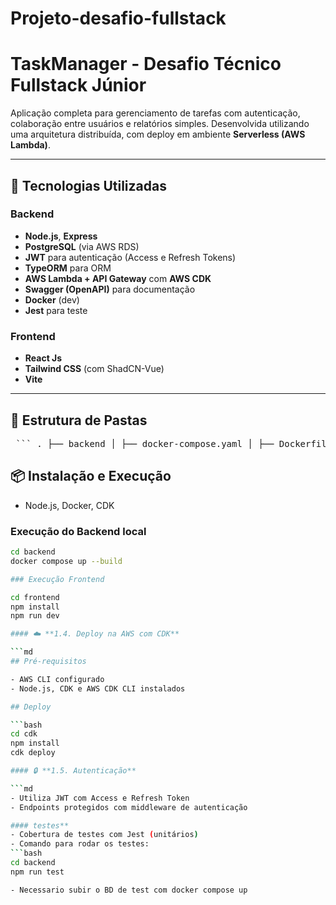 # Projeto-desafio-fullstack

# TaskManager - Desafio Técnico Fullstack Júnior

Aplicação completa para gerenciamento de tarefas com autenticação, colaboração entre usuários e relatórios simples. Desenvolvida utilizando uma arquitetura distribuída, com deploy em ambiente **Serverless (AWS Lambda)**.

---

## 🚀 Tecnologias Utilizadas

### Backend
- **Node.js**, **Express**
- **PostgreSQL** (via AWS RDS)
- **JWT** para autenticação (Access e Refresh Tokens)
- **TypeORM** para ORM
- **AWS Lambda + API Gateway** com **AWS CDK**
- **Swagger (OpenAPI)** para documentação
- **Docker** (dev)
- **Jest** para teste

### Frontend
- **React Js**
- **Tailwind CSS** (com ShadCN-Vue)
- **Vite**

---

## 📁 Estrutura de Pastas

<pre lang="markdown"> ``` . ├── backend │ ├── docker-compose.yaml │ ├── Dockerfile │ ├── jest.config.ts │ ├── package.json │ ├── package-lock.json │ ├── src │ │ ├── app.ts │ │ ├── config │ │ ├── database │ │ ├── errors │ │ ├── express │ │ ├── index.ts │ │ ├── lambda.ts │ │ ├── middlewares │ │ ├── modules │ │ ├── swagger │ │ ├── test │ │ └── utils │ └── tsconfig.json ├── cdk │ ├── bin │ │ └── task-manager-backend.ts │ ├── cdk.json │ ├── jest.config.js │ ├── lib │ │ ├── database-stack.ts │ │ └── task-manager-backend-stack.ts │ ├── package.json │ ├── package-lock.json │ ├── README.md │ ├── test │ │ └── task-manager-backend.test.ts │ └── tsconfig.json ├── frontend │ ├── eslint.config.js │ ├── index.html │ ├── package.json │ ├── package-lock.json │ ├── postcss.config.js │ ├── public │ │ └── vite.svg │ ├── README.md │ ├── src │ │ ├── App.css │ │ ├── App.tsx │ │ ├── assets │ │ ├── components │ │ ├── context │ │ ├── hooks │ │ ├── index.css │ │ ├── main.tsx │ │ ├── pages │ │ ├── services │ │ ├── types │ │ └── vite-env.d.ts │ ├── tailwind.config.js │ ├── tsconfig.app.json │ ├── tsconfig.json │ ├── tsconfig.node.json │ └── vite.config.ts └── README.md ``` </pre>


## 📦 Instalação e Execução

- Node.js, Docker, CDK

### Execução do Backend local

```bash
cd backend
docker compose up --build 

### Execução Frontend

cd frontend
npm install
npm run dev

#### ☁️ **1.4. Deploy na AWS com CDK**

```md
## Pré-requisitos

- AWS CLI configurado
- Node.js, CDK e AWS CDK CLI instalados

## Deploy

```bash
cd cdk
npm install
cdk deploy

#### 🔒 **1.5. Autenticação**

```md
- Utiliza JWT com Access e Refresh Token
- Endpoints protegidos com middleware de autenticação

#### testes**
- Cobertura de testes com Jest (unitários)
- Comando para rodar os testes:
```bash
cd backend
npm run test

- Necessario subir o BD de test com docker compose up





